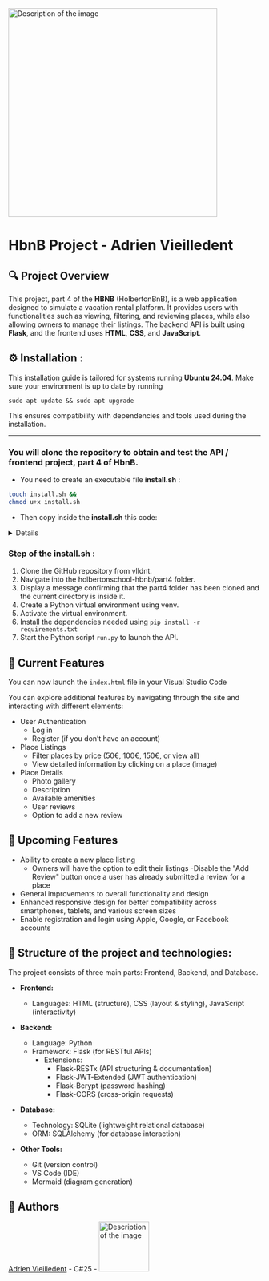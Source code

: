 <img src="https://ml.globenewswire.com/Resource/Download/ea0a5220-97e2-43ce-acb7-038eecef6315?size=3" alt="Description of the image" width="417" />

# HbnB Project - Adrien Vieilledent

## 🔍  Project Overview

This project, part 4 of the **HBNB** (HolbertonBnB), is a web application designed to simulate a vacation rental platform. It provides users with functionalities such as viewing, filtering, and reviewing places, while also allowing owners to manage their listings. The backend API is built using **Flask**, and the frontend uses **HTML**, **CSS**, and **JavaScript**.


## ⚙️ Installation :

This installation guide is tailored for systems running **Ubuntu 24.04**. Make sure your environment is up to date by running 
```
sudo apt update && sudo apt upgrade
```
This ensures compatibility with dependencies and tools used during the installation.

---


### You will clone the repository to obtain and test the API / frontend project, part 4 of HbnB.

- You need to create an executable file **install.sh** :
```bash
touch install.sh &&
chmod u+x install.sh
```

- Then copy inside the **install.sh** this code:

<details>

```bash
#!/bin/bash

# Function to clone the 'part4' folder from the GitHub repository
clone_part4() {
echo "Cloning the 'part4' repository..."
git clone https://github.com/vlldnt/holbertonschool-hbnb.git

# Navigate into the 'part4' folder
cd holbertonschool-hbnb/part4
echo "The 'part4' folder has been cloned and you are now in that folder."

}

# Function to create a virtual environment and install dependencies
setup_venv_and_install_requirements() {
echo "Creating the virtual environment..."

# Create a virtual environment (venv)
python3 -m venv venv

# Activate the virtual environment
source venv/bin/activate
echo "Installing dependencies from 'requirements.txt'..."

# Check if the requirements.txt file exists
if [[ -f "requirements.txt" ]]; then
pip install -r requirements.txt
echo "Dependencies installed successfully."
else
echo "'requirements.txt' file not found."
exit 1
fi
}

# Function to run the API
run_api() {
echo "Starting the API..."

# Run the Python file to start the API
python3 run.py
}

# Run the functions
clone_part4
setup_venv_and_install_requirements
run_api
```
</details>

### Step of the install.sh :

1. Clone the GitHub repository from vlldnt.
2. Navigate into the holbertonschool-hbnb/part4 folder.
3. Display a message confirming that the part4 folder has been cloned and the current directory is inside it.
4. Create a Python virtual environment using venv.
5. Activate the virtual environment.
6. Install the dependencies needed using `pip install -r requirements.txt`
7. Start the Python script `run.py` to launch the API.


## 🔧 Current Features
You can now launch the `index.html` file in your Visual Studio Code 

You can explore additional features by navigating through the site and interacting with different elements:
- User Authentication
    - Log in
    - Register (if you don’t have an account)
- Place Listings
    - Filter places by price (50€, 100€, 150€, or view all)
    - View detailed information by clicking on a place (image)
- Place Details
    - Photo gallery
    - Description
    - Available amenities
    - User reviews  
    - Option to add a new review

## 🚧 Upcoming Features
- Ability to create a new place listing
    - Owners will have the option to edit their listings
-Disable the "Add Review" button once a user has already submitted a review for a place 
- General improvements to overall functionality and design
- Enhanced responsive design for better compatibility across smartphones, tablets, and various screen sizes
- Enable registration and login using Apple, Google, or Facebook accounts


## 🧱 Structure of the project and technologies:

The project consists of three main parts: Frontend, Backend, and Database.
- **Frontend:**
    - Languages: HTML (structure), CSS (layout & styling), JavaScript (interactivity)

- **Backend:**
    - Language: Python
    - Framework: Flask (for RESTful APIs)
        - Extensions:
            - Flask-RESTx (API structuring & documentation)
            - Flask-JWT-Extended (JWT authentication)
            - Flask-Bcrypt (password hashing)
            - Flask-CORS (cross-origin requests)

- **Database:**
    - Technology: SQLite (lightweight relational database)
    - ORM: SQLAlchemy (for database interaction)

- **Other Tools:**
    - Git (version control)
    - VS Code (IDE)
    - Mermaid (diagram generation)

## 👤 Authors


[Adrien Vieilledent](https://github.com/vlldnt) - C#25 - <img src="https://ml.globenewswire.com/Resource/Download/ea0a5220-97e2-43ce-acb7-038eecef6315?size=3" alt="Description of the image" width="100" />